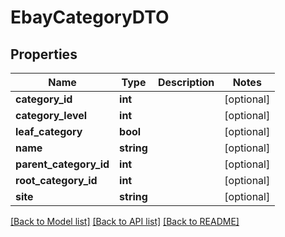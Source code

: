 # EbayCategoryDTO

## Properties
Name | Type | Description | Notes
------------ | ------------- | ------------- | -------------
**category_id** | **int** |  | [optional] 
**category_level** | **int** |  | [optional] 
**leaf_category** | **bool** |  | [optional] 
**name** | **string** |  | [optional] 
**parent_category_id** | **int** |  | [optional] 
**root_category_id** | **int** |  | [optional] 
**site** | **string** |  | [optional] 

[[Back to Model list]](../README.md#documentation-for-models) [[Back to API list]](../README.md#documentation-for-api-endpoints) [[Back to README]](../README.md)


